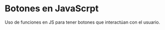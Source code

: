 <h1>Botones en JavaScrpt</h1>
Uso de funciones en JS para tener botones que interactúan con el usuario.
